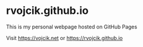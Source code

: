 # rvojcik.github.io
This is my personal webpage hosted on GitHub Pages

Visit https://vojcik.net or https://rvojcik.github.io
